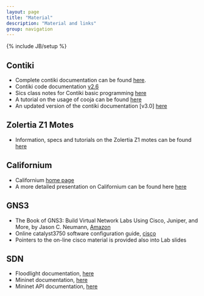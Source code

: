 ```yaml
---
layout: page
title: "Material"
description: "Material and links"
group: navigation
---
```

{% include JB/setup %}

## Contiki 
* Complete contiki documentation can be found [here](https://github.com/contiki-os/contiki/wiki).
* Contiki code documentation [v2.6](http://contiki.sourceforge.net/docs/2.6/)
* Sics class notes for Contiki basic programming [here](https://www.sics.se/~thiemo/seniot09cccc-notes.pdf)
* A tutorial on the usage of cooja can be found [here](http://cnds.eecs.jacobs-university.de/courses/iotlab-2013/cooja.pdf)
* An updated version of the contiki documentation [v3.0] [here](http://www.eistec.se/docs/contiki/index.html)

## Zolertia Z1 Motes
* Information, specs and tutorials on the Zolertia Z1 motes can be found [here](http://zolertia.sourceforge.net/wiki/index.php/Main_Page)

## Californium 
* Californium [home page](http://www.eclipse.org/californium/)
* A more detailed presentation on Californium can be found here [here](https://www.eclipsecon.org/france2014/sites/default/files/slides/Hands-on%20with%20CoAP.pdf)

## GNS3
* The Book of GNS3: Build Virtual Network Labs Using Cisco, Juniper, and More,  by Jason C. Neumann, [Amazon](http://www.amazon.com/The-Book-GNS3-Virtual-Network/dp/1593275544)
* Online catalyst3750 software configuration guide, [cisco](http://www.cisco.com/c/en/us/td/docs/switches/lan/catalyst3750/software/release/12-2_55_se/configuration/guide/scg3750.pdf)
* Pointers to the on-line cisco material is provided also into Lab slides

## SDN
* Floodlight documentation, [here](http://www.projectfloodlight.org/documentation/)
* Mininet documentation, [here](https://github.com/mininet/mininet/wiki/Documentation)
* Mininet API documentation, [here](http://mininet.org/api)

